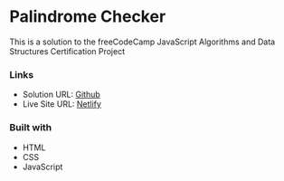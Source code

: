 # Palindrome Checker

This is a solution to the freeCodeCamp JavaScript Algorithms and Data Structures Certification Project

### Links

- Solution URL: [Github](https://github.com/Afroblman/Palindrome-Checker.git)
- Live Site URL: [Netlify]()

### Built with

- HTML
- CSS
- JavaScript

